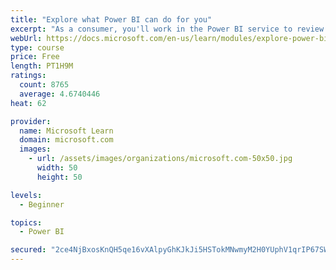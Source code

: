 ```yaml
---
title: "Explore what Power BI can do for you"
excerpt: "As a consumer, you'll work in the Power BI service to review and interact with content that has been shared with you. This module provides the foundational information that you need to work effectively in the Power BI service."
webUrl: https://docs.microsoft.com/en-us/learn/modules/explore-power-bi-service/
type: course
price: Free
length: PT1H9M
ratings:
  count: 8765
  average: 4.6740446
heat: 62

provider:
  name: Microsoft Learn
  domain: microsoft.com
  images:
    - url: /assets/images/organizations/microsoft.com-50x50.jpg
      width: 50
      height: 50

levels:
  - Beginner

topics:
  - Power BI

secured: "2ce4NjBxosKnQH5qe16vXAlpyGhKJkJi5HSTokMNwmyM2H0YUphV1qrIP67SWwRYGSROdECXpD3Q+5D9VMu3jXNBUhrk3QIckXmuNzuqM6O/G3jwGYPfwTjPRRJShDf/yYziUr0fOwDiNaj2quy67esMJRV7OXVvzH2LYTtdjpWzNXAiAb5hUPbFEcZ1eUwPlqCdjMlBGwFApTQa5mDt3u/WVUX976nP5DYSAJa2P7Rxdqxp4U5hnZqXT9f8rrDbj/rdXbObcE8W4zNRugnii2of+zyZ30thRFZOu567bThibBq6qesRu2iQn1vJFMfXvCV12yzugE27oOe5w6/hz0qkje9EBJ9uo8AeeCWcDmJwNuSxwcl6ZDIg7IbLsl5zTZPFbBOxD6jDRN20tqqMNJiMmUzXoHTfwkjx8RF+Q/Y=;Fos+wWJTOhhD3f7tJSB29g=="
---
```


